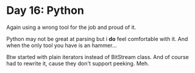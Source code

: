 # Day 16: Python

Again using a wrong tool for the job and proud of it.

Python may not be great at parsing but i **do** feel comfortable with it.
And when the only tool you have is an hammer...

Btw started with plain iterators instead of BitStream class. And of course
had to rewrite it, cause they don't support peeking. Meh.
